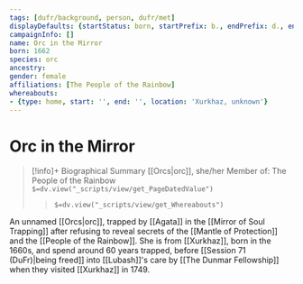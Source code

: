 ```yaml
---
tags: [dufr/background, person, dufr/met]
displayDefaults: {startStatus: born, startPrefix: b., endPrefix: d., endStatus: died}
campaignInfo: []
name: Orc in the Mirror
born: 1662
species: orc
ancestry:
gender: female
affiliations: [The People of the Rainbow]
whereabouts:
- {type: home, start: '', end: '', location: 'Xurkhaz, unknown'}
---
```

# Orc in the Mirror
>[!info]+ Biographical Summary
>[[Orcs|orc]], she/her
> Member of: The People of the Rainbow
>`$=dv.view("_scripts/view/get_PageDatedValue")`
>> `$=dv.view("_scripts/view/get_Whereabouts")`

An unnamed [[Orcs|orc]], trapped by [[Agata]] in the [[Mirror of Soul Trapping]] after refusing to reveal secrets of the [[Mantle of Protection]] and the [[People of the Rainbow]]. She is from [[Xurkhaz]], born in the 1660s, and spend around 60 years trapped, before [[Session 71 (DuFr)|being freed]] into [[Lubash]]'s care by [[The Dunmar Fellowship]] when they visited [[Xurkhaz]] in 1749. 


